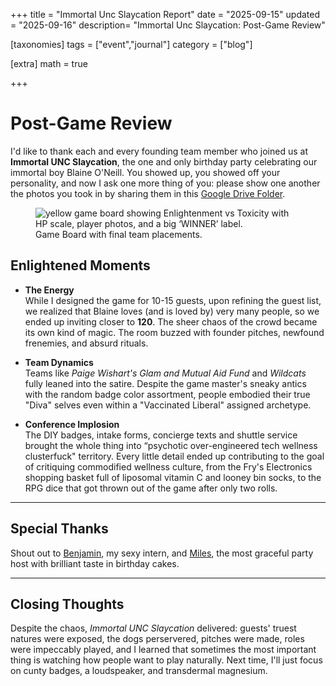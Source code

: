 +++
title = "Immortal Unc Slaycation Report"
date = "2025-09-15"
updated = "2025-09-16"
description= "Immortal Unc Slaycation: Post-Game Review"

[taxonomies]
tags = ["event","journal"]
category = ["blog"]

[extra]
math = true

+++
# Post-Game Review

I'd like to thank each and every founding team member who joined us at **Immortal UNC Slaycation**, the one and only birthday party celebrating our immortal boy Blaine O'Neill. You showed up, you showed off your personality, and now I ask one more thing of you: please show one another the photos you took in by sharing them in this [Google Drive Folder](https://drive.google.com/drive/folders/1ucbN-oxoy87O2iccLcvGIR-GqS2xRgZk?usp=sharing).

<figure>
<img style="margin: 0px auto;" src="unc.png" alt="yellow game board showing Enlightenment vs Toxicity with HP scale, player photos, and a big ‘WINNER’ label.">
<figcaption>Game Board with final team placements.</figcaption>
</figure>

## Enlightened Moments

- **The Energy**  
  While I designed the game for 10-15 guests, upon refining the guest list, we realized that Blaine loves (and is loved by) very many people, so we ended up inviting closer to **120**. The sheer chaos of the crowd became its own kind of magic. The room buzzed with founder pitches, newfound frenemies, and absurd rituals.

- **Team Dynamics**  
  Teams like *Paige Wishart's Glam and Mutual Aid Fund* and *Wildcats* fully leaned into the satire. Despite the game master's sneaky antics with the random badge color assortment, people embodied their true "Diva" selves even within a "Vaccinated Liberal" assigned archetype.
  
- **Conference Implosion**  
  The DIY badges, intake forms, concierge texts and shuttle service brought the whole thing into “psychotic over-engineered tech wellness clusterfuck" territory. Every little detail ended up contributing to the goal of critiquing commodified wellness culture, from the Fry's Electronics shopping basket full of liposomal vitamin C and looney bin socks, to the RPG dice that got thrown out of the game after only two rolls. 

---

## Special Thanks

Shout out to [Benjamin](https://www.instagram.com/mocsabnimajneb/), my sexy intern, and [Miles](https://www.instagram.com/n0t_u/), the most graceful party host with brilliant taste in birthday cakes.

---

## Closing Thoughts

Despite the chaos, *Immortal UNC Slaycation* delivered: guests' truest natures were exposed, the dogs perservered, pitches were made, roles were impeccably played, and I learned that sometimes the most important thing is watching how people want to play naturally. Next time, I'll just focus on cunty badges, a loudspeaker, and transdermal magnesium.